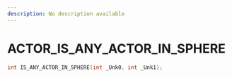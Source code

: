 ```yaml
---
description: No description available 
---
```


# ACTOR\_IS_ANY_ACTOR_IN_SPHERE

```cpp
int IS_ANY_ACTOR_IN_SPHERE(int _Unk0, int _Unk1);
```